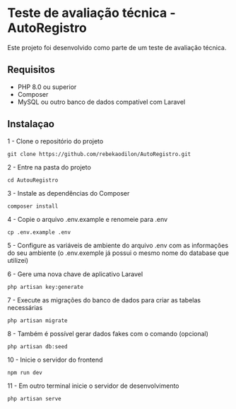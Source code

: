 # Teste de avaliação técnica - AutoRegistro
Este projeto foi desenvolvido como parte de um teste de avaliação técnica.

## Requisitos
- PHP 8.0 ou superior
- Composer
- MySQL ou outro banco de dados compatível com Laravel

## Instalaçao

1 - Clone o repositório do projeto
```
git clone https://github.com/rebekaodilon/AutoRegistro.git
```
2 - Entre na pasta do projeto
```
cd AutouRegistro
```
3 - Instale as dependências do Composer
```
composer install
```
4 - Copie o arquivo .env.example e renomeie para .env
```
cp .env.example .env
```
5 - Configure as variáveis de ambiente do arquivo .env com as informações do seu ambiente (o .env.exemple já possui o mesmo nome do database que utilizei)

6 - Gere uma nova chave de aplicativo Laravel
```
php artisan key:generate
```
7 - Execute as migrações do banco de dados para criar as tabelas necessárias
```
php artisan migrate
```
8 - Também é possível gerar dados fakes com o comando (opcional)
```
php artisan db:seed
```
10 - Inicie o servidor do frontend
```
npm run dev
```
11 - Em outro terminal inicie o servidor de desenvolvimento
```
php artisan serve
```
